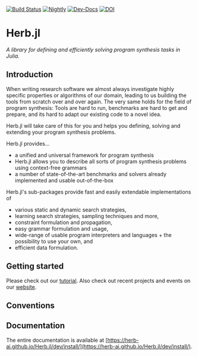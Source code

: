 [![Build Status](https://github.com/Herb-AI/Herb.jl/actions/workflows/CI.yml/badge.svg?branch=master)](https://github.com/Herb-AI/Herb.jl/actions/workflows/CI.yml?query=branch%3Amaster)
[![Nightly](https://github.com/Herb-AI/Herb.jl/workflows/Nightly/badge.svg)](https://github.com/Herb-AI/Herb.jl/actions/workflows/nightly.yml)
[![Dev-Docs](https://img.shields.io/badge/docs-latest-blue.svg)](https://Herb-AI.github.io/Herb.jl/dev)
[![DOI](https://zenodo.org/badge/DOI/10.5281/zenodo.15746953.svg)](https://doi.org/10.5281/zenodo.15746953)

# Herb.jl
*A library for defining and efficiently solving program synthesis tasks in Julia.*

## Introduction
When writing research software we almost always investigate highly specific properties or algorithms of our domain, leading to us building the tools from scratch over and over again. The very same holds for the field of program synthesis: Tools are hard to run, benchmarks are hard to get and prepare, and its hard to adapt our existing code to a novel idea.

Herb.jl will take care of this for you and helps you defining, solving and extending your program synthesis problems.

Herb.jl provides...
- a unified and universal framework for program synthesis
- Herb.jl allows you to describe all sorts of program synthesis problems using context-free grammars
- a number of state-of-the-art benchmarks and solvers already implemented and usable out-of-the-box

Herb.jl's sub-packages provide fast and easily extendable implementations of
- various static and dynamic search strategies,
- learning search strategies, sampling techniques and more,
- constraint formulation and propagation,
- easy grammar formulation and usage,
- wide-range of usable program interpreters and languages + the possibility to use your own, and
- efficient data formulation.

## Getting started
Please check out our [tutorial](https://herb-ai.github.io/Herb.jl/dev/install/).
Also check out recent projects and events on our [website](https://herb-ai.github.io).

## Conventions

## Documentation
The entire documentation is available at [https://herb-ai.github.io/Herb.jl/dev/install/](https://herb-ai.github.io/Herb.jl/dev/install/).

